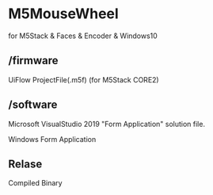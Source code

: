 # M5MouseWheel

for M5Stack & Faces & Encoder & Windows10

## /firmware

UiFlow ProjectFile(.m5f) (for M5Stack CORE2)

## /software

Microsoft VisualStudio 2019 "Form Application" solution file.

Windows Form Application

## Relase

Compiled Binary
